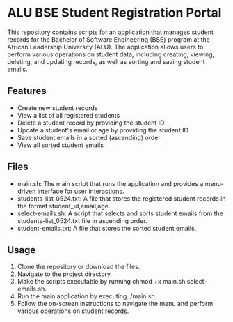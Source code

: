 # ALU BSE Student Registration Portal

This repository contains scripts for an application that manages student records for the Bachelor of Software Engineering (BSE) program at the African Leadership University (ALU). The application allows users to perform various operations on student data, including creating, viewing, deleting, and updating records, as well as sorting and saving student emails.

## Features

- Create new student records
- View a list of all registered students
- Delete a student record by providing the student ID
- Update a student's email or age by providing the student ID
- Save student emails in a sorted (ascending) order
- View all sorted student emails

## Files

- main.sh: The main script that runs the application and provides a menu-driven interface for user interactions.
- students-list_0524.txt: A file that stores the registered student records in the format student_id,email,age.
- select-emails.sh: A script that selects and sorts student emails from the students-list_0524.txt file in ascending order.
- student-emails.txt: A file that stores the sorted student emails.


## Usage

1. Clone the repository or download the files.
2. Navigate to the project directory.
3. Make the scripts executable by running chmod +x main.sh select-emails.sh.
4. Run the main application by executing ./main.sh.
5. Follow the on-screen instructions to navigate the menu and perform various operations on student records.


